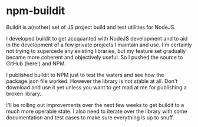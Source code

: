 npm-buildit
===========

Buildit is a(nother) set of JS project build and test utilities for NodeJS.

I developed buildit to get accquanted with NodeJS development and to aid in the development of a few private projects I maintain and use. I'm certainly not trying to supercede any existing libraries, but my feature set gradually became more coherent and objectively useful. So I pushed the source to GitHub (here!) and NPM.

I published buildit to NPM just to test the waters and see how the package.json file worked. However the library is not stable at all. Don't download and use it yet unless you want to get mad at me for publishing a broken library.

I'll be rolling out improvements over the next few weeks to get buildit to a much more operable state. I also need to iterate over the library with some documentation and test cases to make sure everything is up to snuff.
